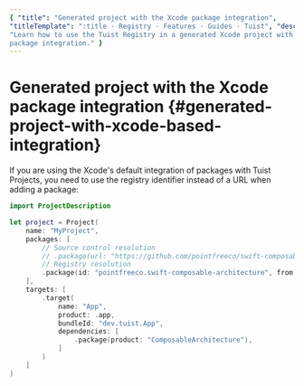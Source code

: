 ```yaml
---
{ "title": "Generated project with the Xcode package integration",
"titleTemplate": ":title · Registry · Features · Guides · Tuist", "description":
"Learn how to use the Tuist Registry in a generated Xcode project with the Xcode
package integration." }
---
```

# Generated project with the Xcode package integration {#generated-project-with-xcode-based-integration}

If you are using the
<LocalizedLink href="/guides/features/projects/dependencies#xcodes-default-integration">Xcode's
default integration</LocalizedLink> of packages with Tuist Projects, you need to
use the registry identifier instead of a URL when adding a package:
```swift
import ProjectDescription

let project = Project(
    name: "MyProject",
    packages: [
        // Source control resolution
        // .package(url: "https://github.com/pointfreeco/swift-composable-architecture", from: "0.1.0")
        // Registry resolution
        .package(id: "pointfreeco.swift-composable-architecture", from: "0.1.0")
    ],
    targets: [
        .target(
            name: "App",
            product: .app,
            bundleId: "dev.tuist.App",
            dependencies: [
                .package(product: "ComposableArchitecture"),
            ]
        )
    ]
)
```
